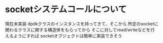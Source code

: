 
# socketシステムコールについて

現在未実装
dpdkクラスのインスタンスを持ってきて、そこから
所定のsocketに関わるクラスに関する構造体をもらってから
そこに対してread/writeなどを行えるようにすれば
socketオブジェクトは簡単に実装できそう
